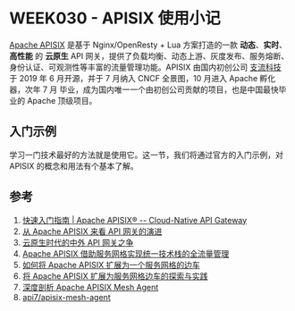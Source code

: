 # WEEK030 - APISIX 使用小记

[Apache APISIX](https://apisix.apache.org/zh/) 是基于 Nginx/OpenResty + Lua 方案打造的一款 **动态**、**实时**、**高性能** 的 **云原生** API 网关，提供了负载均衡、动态上游、灰度发布、服务熔断、身份认证、可观测性等丰富的流量管理功能。APISIX 由国内初创公司 [支流科技](https://www.apiseven.com/) 于 2019 年 6 月开源，并于 7 月纳入 CNCF 全景图，10 月进入 Apache 孵化器，次年 7 月 毕业，成为国内唯一一个由初创公司贡献的项目，也是中国最快毕业的 Apache 顶级项目。

## 入门示例

学习一门技术最好的方法就是使用它。这一节，我们将通过官方的入门示例，对 APISIX 的概念和用法有个基本了解。

## 参考

1. [快速入门指南 | Apache APISIX® -- Cloud-Native API Gateway](https://apisix.apache.org/zh/docs/apisix/getting-started/)
1. [从 Apache APISIX 来看 API 网关的演进](https://opentalk-blog.b0.upaiyun.com/prod/2019-12-14/a4ae6b3784b87a46a3f43ed062e47391.pdf)
1. [云原生时代的中外 API 网关之争](https://2d2d.io/s1/kong-vs-apisix/)
1. [Apache APISIX 借助服务网格实现统一技术栈的全流量管理](https://cloudnative.to/blog/2022-service-mesh-summit-apache-apisix-mesh/)
1. [如何将 Apache APISIX 扩展为一个服务网格的边车](https://apisix.apache.org/articles/How-To-Extend-Apache-APISIX-into-a-Service-Mesh-Sidecar/)
1. [将 Apache APISIX 扩展为服务网格边车的探索与实践](https://www.infoq.cn/article/fuhshcgz7jp8gyowypbr)
1. [深度剖析 Apache APISIX Mesh Agent](https://www.apiseven.com/blog/how-to-use-mesh-agent)
1. [api7/apisix-mesh-agent](https://github.com/api7/apisix-mesh-agent)
